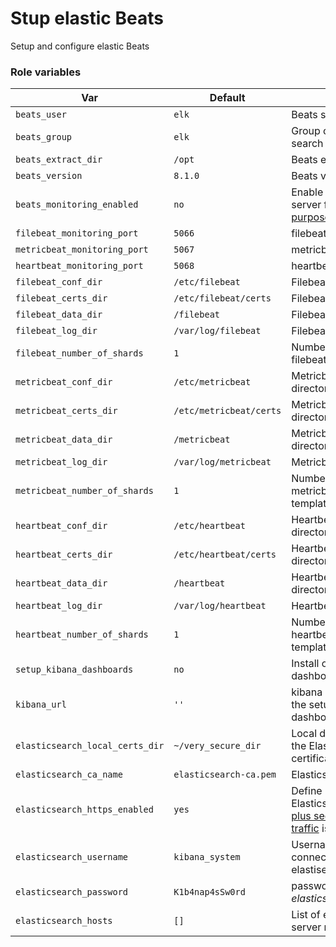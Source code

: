 # Stup elastic Beats

Setup and configure elastic Beats

### Role variables

| Var                              | Default     | Desc |
| ------- | ------- | ----------- |
| `beats_user`                     | `elk`       | Beats system user  |
| `beats_group`                    | `elk`       | Group of the beats search system user  |
| `beats_extract_dir`              | `/opt`       | Beats extract dir   |
| `beats_version`                  | `8.1.0`       | Beats version  |
| `beats_monitoring_enabled`       | `no`       | Enable the beats http server for [monitoring purposes](https://www.elastic.co/guide/en/beats/metricbeat/current/metricbeat-module-beat.html)  |
| `filebeat_monitoring_port`       | `5066`       | filebeat http port  |
| `metricbeat_monitoring_port`     | `5067`       | metricbeat http port  |
| `heartbeat_monitoring_port`      | `5068`       | heartbeat http port  |
| `filebeat_conf_dir`              | `/etc/filebeat`       | Filebeat config directory  |
| `filebeat_certs_dir`             | `/etc/filebeat/certs`       |Filebeat certs directory  |
| `filebeat_data_dir`              | `/filebeat`       | Filebeat data directory  |
| `filebeat_log_dir`               | `/var/log/filebeat`       | Filebeat log directory  |
| `filebeat_number_of_shards`      | `1`       | Number of shard for the filebeat index template  |
| `metricbeat_conf_dir`            | `/etc/metricbeat`       | Metricbeat config directory  |
| `metricbeat_certs_dir`           | `/etc/metricbeat/certs`       |Metricbeat certs directory  |
| `metricbeat_data_dir`            | `/metricbeat`       | Metricbeat data directory  |
| `metricbeat_log_dir`             | `/var/log/metricbeat`       | Metricbeat log directory  |
| `metricbeat_number_of_shards`    | `1`       | Number of shard for the metricbeat index template  |
| `heartbeat_conf_dir`             | `/etc/heartbeat`       | Heartbeat config directory  |
| `heartbeat_certs_dir`            | `/etc/heartbeat/certs`       |Heartbeat certs directory  |
| `heartbeat_data_dir`             | `/heartbeat`       | Heartbeat data directory  |
| `heartbeat_log_dir`              | `/var/log/heartbeat`       | Heartbeat log directory  |
| `heartbeat_number_of_shards`     | `1`       | Number of shard for the heartbeat index template  |
| `setup_kibana_dashboards`        | `no`       | Install or not the kibana dashboards  |
| `kibana_url`                     | `''`       | kibana url required for the setup of the dashboards  |
| `elasticsearch_local_certs_dir`  | `~/very_secure_dir`       | Local directory where the Elasticsearch certificates are stored  |
| `elasticsearch_ca_name`          | `elasticsearch-ca.pem`       | Elasticsearch CA name  |
| `elasticsearch_https_enabled`    | `yes`       | Define if the Elasticsearch security [plus secured HTTPS traffic](https://www.elastic.co/guide/en/elasticsearch/reference/current/security-basic-setup-https.html) is enabled or not  |
| `elasticsearch_username`         | `kibana_system`       | Username used to connect to the elastisearch servers  |
| `elasticsearch_password`         | `K1b4nap4sSw0rd`       | password of the *elasticsearch_username*  |
| `elasticsearch_hosts`            | `[]`       | List of elasticsearch server names  |



